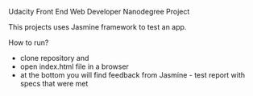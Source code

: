 Udacity Front End Web Developer Nanodegree Project

This projects uses Jasmine framework to test an app. 

How to run?

 - clone repository and 
 - open index.html file in a browser
 - at the bottom you will find feedback from Jasmine - test report with specs that were met
